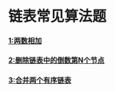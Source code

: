 # 链表常见算法题
#### [1:两数相加](https://github.com/Carpe-Wang/Interview/blob/main/%E6%95%B0%E6%8D%AE%E7%BB%93%E6%9E%84/%E9%93%BE%E8%A1%A8/leetcode/%E4%B8%A4%E6%95%B0%E7%9B%B8%E5%8A%A0.md)

#### [2:删除链表中的倒数第N个节点](https://github.com/Carpe-Wang/Interview/blob/main/%E6%95%B0%E6%8D%AE%E7%BB%93%E6%9E%84/%E9%93%BE%E8%A1%A8/leetcode/%E5%88%A0%E9%99%A4%E9%93%BE%E8%A1%A8%E4%B8%AD%E7%9A%84%E5%80%92%E6%95%B0%E7%AC%ACN%E4%B8%AA%E8%8A%82%E7%82%B9)
#### [3:合并两个有序链表](https://github.com/Carpe-Wang/Interview/blob/main/数据结构/链表/leetcode/合并两个有序链表.md)
